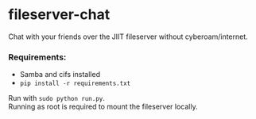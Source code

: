 # fileserver-chat

Chat with your friends over the JIIT fileserver without cyberoam/internet.

### Requirements:
* Samba and cifs installed
* `pip install -r requirements.txt`

Run with `sudo python run.py`.   
Running as root is required to mount the fileserver locally.
